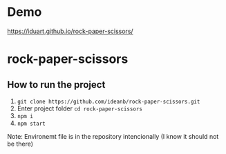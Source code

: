 # Demo
https://iduart.github.io/rock-paper-scissors/

# rock-paper-scissors

## How to run the project 

1. `git clone https://github.com/ideanb/rock-paper-scissors.git`
1. Enter project folder `cd rock-paper-scissors`
1. `npm i`
1. `npm start`

Note: Environemt file is in the repository intencionally (I know it should not be there)
